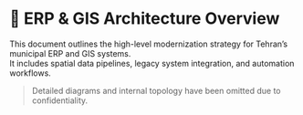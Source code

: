 # 🧱 ERP & GIS Architecture Overview

This document outlines the high-level modernization strategy for Tehran’s municipal ERP and GIS systems.  
It includes spatial data pipelines, legacy system integration, and automation workflows.

> Detailed diagrams and internal topology have been omitted due to confidentiality.

